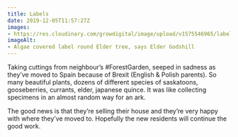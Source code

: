 ```yaml
---
title: Labels
date: 2019-12-05T11:57:27Z
images:
- https://res.cloudinary.com/growdigital/image/upload/v1575546965/label-203460FA.jpg
imageAlt:
- Algae covered label round Elder tree, says Elder Godshill
---
```


Taking cuttings from neighbour’s #ForestGarden, seeped in sadness as they’ve moved to Spain because of Brexit (English & Polish parents). So many beautiful plants, dozens of different species of saskatoons, gooseberries, currants, elder, japanese quince. It was like collecting specimens in an almost random way for an ark. 

The good news is that they’re selling their house and they’re very happy with where they’ve moved to. Hopefully the new residents will continue the good work. 
